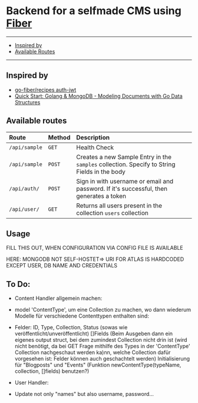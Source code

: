 # Backend for a selfmade CMS using [Fiber](https://github.com/gofiber/fiber)

-------------------------
- [Inspired by](#inspired-by)
- [Available Routes](#available-routes)
-------------------------

## Inspired by
- [go-fiber/recipes auth-jwt](https://github.com/gofiber/recipes/tree/master/auth-jwt)
- [Quick Start: Golang & MongoDB - Modeling Documents with Go Data Structures](https://www.mongodb.com/blog/post/quick-start-golang--mongodb--modeling-documents-with-go-data-structures)

## Available routes

|  Route          |  Method   |  Description    |
|  :------------- | :-------- |  :------------------------------------------------------------------------------- |
|  `/api/sample`  | `GET`     | Health Check   |
|  `/api/sample`  | `POST`    | Creates a new Sample Entry in the `samples` collection. Specify to String Fields in the body |
|  `/api/auth/`   | `POST`    | Sign in with username or email and password. If it's successful, then generates a token |
|  `/api/user/`   | `GET`     | Returns all users present in the collection `users` collection


## Usage

FILL THIS OUT, WHEN CONFIGURATION VIA CONFIG FILE IS AVAILABLE

HERE: MONGODB NOT SELF-HOSTET=> URI FOR ATLAS IS HARDCODED EXCEPT USER, DB NAME AND CREDENTIALS

## To Do:
 - Content Handler allgemein machen:
  - model 'ContentType', um eine Collection zu machen, wo dann wiederum Modelle für verschiedene Contenttypen enthalten sind:
   - Felder: ID, Type, Collection, Status (sowas wie veröffentlicht/unveröffentlicht) []Fields (Beim Ausgeben dann ein eigenes output struct, bei dem zumindest Collection nicht drin ist (wird nicht benötigt, da bei GET Frage mithilfe des Types in der 'ContentType' Collection nachgeschaut werden ka)nn, welche Collection dafür vorgesehen ist: Felder können auch geschachtelt werden) Initialisierung für "Blogposts" und "Events" (Funktion newContentType(typeName, collection, []fields) benutzen?)


- User Handler:
 - Update not only "names" but also username, password... 